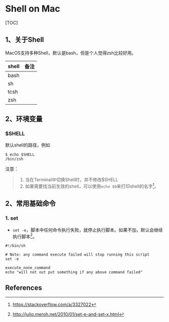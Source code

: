 # Shell on Mac
[TOC]

## 1、关于Shell

MacOS支持多种Shell，默认是bash，但是个人觉得zsh比较好用。

| shell | 备注 |
| ----- | ---- |
| bash  |      |
| sh    |      |
| tcsh  |      |
| zsh   |      |







## 2、环境变量



### $SHELL

默认shell的路径，例如

```shell
$ echo $SHELL
/bin/zsh
```

注意：

> 1. 当在Terminal中切换Shell时，并不修改$SHELL
> 2. 如果需要找当前生效的shell，可以使用`echo $0`来打印shell的名字[^2]。







## 2、常用基础命令



### 1. set

* `set -e`，脚本中任何命令执行失败，就停止执行脚本。如果不加，默认会继续执行脚本[^1]。

```shell
#!/bin/sh

# Note: any command execute failed will stop running this script
set -e

execute_none_command
echo "will not out put something if any above command failed"
```





References
--

[^1]: http://julio.meroh.net/2010/01/set-e-and-set-x.html
[^2]:https://stackoverflow.com/a/3327022



